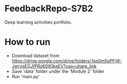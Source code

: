 # FeedbackRepo-S7B2
Deep learning activities portfolio.

# How to run
  - Download dataset from https://drive.google.com/drive/folders/1qo0m5oPFij9-JwryqEGJfPRz60X0keEV?usp=share_link
  - Save 'data' folder under the 'Module 2' folder
  - Run 'main.py'
